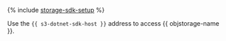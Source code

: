 {% include [storage-sdk-setup](./storage-sdk-setup.md) %}

Use the `{{ s3-dotnet-sdk-host }}` address to access {{ objstorage-name }}.